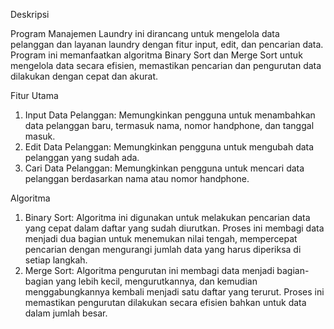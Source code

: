 Deskripsi

Program Manajemen Laundry ini dirancang untuk mengelola data pelanggan dan layanan laundry dengan fitur input, edit, dan pencarian data. Program ini memanfaatkan algoritma Binary Sort dan Merge Sort untuk mengelola data secara efisien, memastikan pencarian dan pengurutan data dilakukan dengan cepat dan akurat.

Fitur Utama

1. Input Data Pelanggan: Memungkinkan pengguna untuk menambahkan data pelanggan baru, termasuk nama, nomor handphone, dan tanggal masuk.
2. Edit Data Pelanggan: Memungkinkan pengguna untuk mengubah data pelanggan yang sudah ada.
3. Cari Data Pelanggan: Memungkinkan pengguna untuk mencari data pelanggan berdasarkan nama atau nomor handphone.
   
Algoritma

1. Binary Sort: Algoritma ini digunakan untuk melakukan pencarian data yang cepat dalam daftar yang sudah diurutkan. Proses ini membagi data menjadi dua bagian untuk menemukan nilai tengah, mempercepat pencarian dengan mengurangi jumlah data yang harus diperiksa di setiap langkah.
2. Merge Sort: Algoritma pengurutan ini membagi data menjadi bagian-bagian yang lebih kecil, mengurutkannya, dan kemudian menggabungkannya kembali menjadi satu daftar yang terurut. Proses ini memastikan pengurutan dilakukan secara efisien bahkan untuk data dalam jumlah besar.
